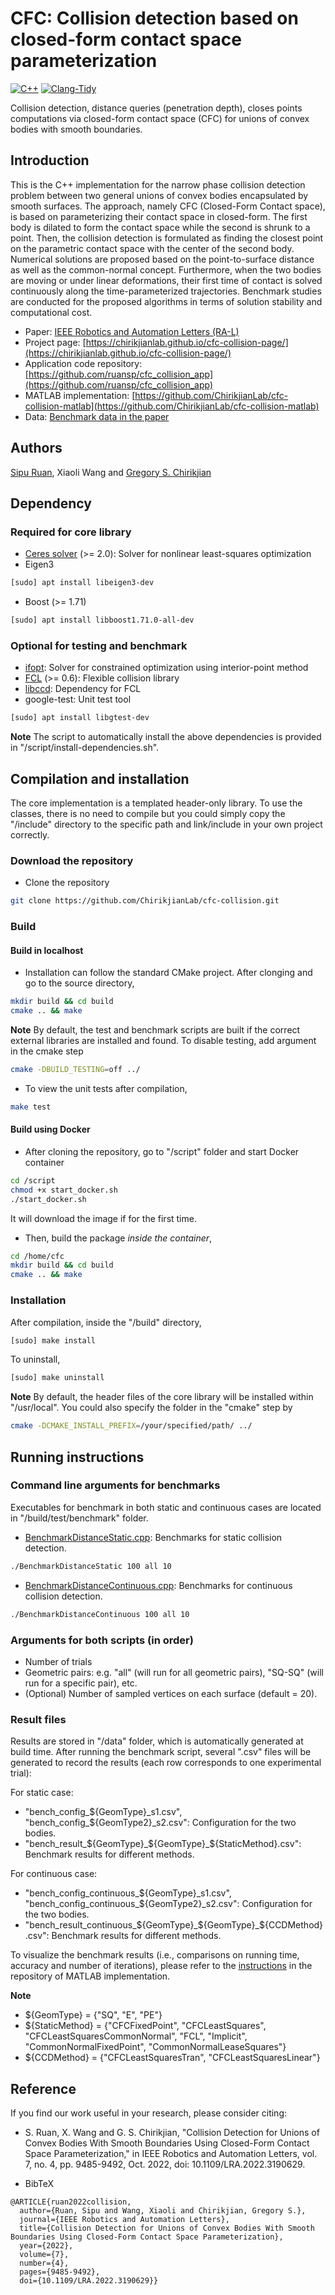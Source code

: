 # CFC: Collision detection based on closed-form contact space parameterization
[![C++](https://github.com/ChirikjianLab/cfc-collision/actions/workflows/github-action-ci-basic.yml/badge.svg)](https://github.com/ChirikjianLab/cfc-collision/actions/workflows/github-action-ci-basic.yml)
[![Clang-Tidy](https://github.com/ChirikjianLab/cfc-collision/actions/workflows/github-action-ci-clang-tidy.yml/badge.svg)](https://github.com/ChirikjianLab/cfc-collision/actions/workflows/github-action-ci-clang-tidy.yml)

Collision detection, distance queries (penetration depth), closes points computations via closed-form contact space (CFC) for unions of convex bodies with smooth boundaries.

## Introduction
This is the C++ implementation for the narrow phase collision detection problem between two general unions of convex bodies encapsulated by smooth surfaces. The approach, namely CFC (Closed-Form Contact space), is based on parameterizing their contact space in closed-form. The first body is dilated to form the contact space while the second is shrunk to a point. Then, the collision detection is formulated as finding the closest point on the parametric contact space with the center of the second body. Numerical solutions are proposed based on the point-to-surface distance as well as the common-normal concept. Furthermore, when the two bodies are moving or under linear deformations, their first time of contact is solved continuously along the time-parameterized trajectories. Benchmark studies are conducted for the proposed algorithms in terms of solution stability and computational cost.

- Paper: [IEEE Robotics and Automation Letters (RA-L)](https://ieeexplore.ieee.org/document/9829274)
- Project page: [https://chirikjianlab.github.io/cfc-collision-page/](https://chirikjianlab.github.io/cfc-collision-page/)
- Application code repository: [https://github.com/ruansp/cfc_collision_app](https://github.com/ruansp/cfc_collision_app)
- MATLAB implementation: [https://github.com/ChirikjianLab/cfc-collision-matlab](https://github.com/ChirikjianLab/cfc-collision-matlab)
- Data: [Benchmark data in the paper](https://drive.google.com/drive/folders/17jSSC-EIhiSTqXSgfoEOs4R7mzKy1d1i?usp=sharing)

## Authors
[Sipu Ruan](https://ruansp.github.io), Xiaoli Wang and [Gregory S. Chirikjian](https://scholar.google.com/citations?user=qoIuyMoAAAAJ&hl=en)

## Dependency
### Required for core library
- [Ceres solver](http://ceres-solver.org/installation.html) (>= 2.0): Solver for nonlinear least-squares optimization
- Eigen3 
```sh
[sudo] apt install libeigen3-dev
```
- Boost (>= 1.71) 
```sh
[sudo] apt install libboost1.71.0-all-dev
```

### Optional for testing and benchmark
- [ifopt](https://github.com/ethz-adrl/ifopt): Solver for constrained optimization using interior-point method
- [FCL](https://github.com/flexible-collision-library/fcl) (>= 0.6): Flexible collision library
- [libccd](https://github.com/danfis/libccd.git): Dependency for FCL
- google-test: Unit test tool
```sh
[sudo] apt install libgtest-dev
```

**Note** 
The script to automatically install the above dependencies is provided in "/script/install-dependencies.sh".

## Compilation and installation
The core implementation is a templated header-only library. To use the classes, there is no need to compile but you could simply copy the "/include" directory to the specific path and link/include in your own project correctly.

### Download the repository
- Clone the repository
```sh
git clone https://github.com/ChirikjianLab/cfc-collision.git
```

### Build 
#### Build in localhost
- Installation can follow the standard CMake project. After clonging and go to the source directory,
```sh
mkdir build && cd build
cmake .. && make
```

**Note**
By default, the test and benchmark scripts are built if the correct external libraries are installed and found. To disable testing, add argument in the cmake step
```sh
cmake -DBUILD_TESTING=off ../
```

- To view the unit tests after compilation,
```sh
make test
```

#### Build using Docker
- After cloning the repository, go to "/script" folder and start Docker container
```sh
cd /script
chmod +x start_docker.sh
./start_docker.sh
```
It will download the image if for the first time. 

- Then, build the package _inside the container_,
```sh
cd /home/cfc
mkdir build && cd build
cmake .. && make
```

### Installation
After compilation, inside the "/build" directory,
```sh
[sudo] make install
```

To uninstall,
```sh
[sudo] make uninstall
```

**Note**
By default, the header files of the core library will be installed within "/usr/local". You could also specify the folder in the "cmake" step by 
```sh
cmake -DCMAKE_INSTALL_PREFIX=/your/specified/path/ ../
```

## Running instructions
### Command line arguments for benchmarks
Executables for benchmark in both static and continuous cases are located in "/build/test/benchmark" folder.

- [BenchmarkDistanceStatic.cpp](/test/benchmark/BenchmarkDistanceStatic.cpp): Benchmarks for static collision detection.
```sh
./BenchmarkDistanceStatic 100 all 10
```
- [BenchmarkDistanceContinuous.cpp](/test/benchmark/BenchmarkDistanceContinuous.cpp): Benchmarks for continuous collision detection.
```sh
./BenchmarkDistanceContinuous 100 all 10
```

### Arguments for both scripts (in order)
- Number of trials 
- Geometric pairs: e.g. "all" (will run for all geometric pairs), "SQ-SQ" (will run for a specific pair), etc.
- (Optional) Number of sampled vertices on each surface (default = 20).

### Result files
Results are stored in "/data" folder, which is automatically generated at build time. After running the benchmark script, several ".csv" files will be generated to record the results (each row corresponds to one experimental trial):

For static case:
- "bench_config_${GeomType}_s1.csv", "bench_config_${GeomType2}_s2.csv": Configuration for the two bodies.
- "bench_result_${GeomType}_${GeomType}_${StaticMethod}.csv": Benchmark results for different methods.

For continuous case:
- "bench_config_continuous_${GeomType}_s1.csv", "bench_config_continuous_${GeomType2}_s2.csv": Configuration for the two bodies.
- "bench_result_continuous_${GeomType}_${GeomType}_${CCDMethod}.csv": Benchmark results for different methods.

To visualize the benchmark results (i.e., comparisons on running time, accuracy and number of iterations), please refer to the [instructions](https://github.com/ChirikjianLab/cfc-collision-matlab/blob/main/data/README.md) in the repository of MATLAB implementation.

**Note**
- ${GeomType} = {"SQ", "E", "PE"}
- ${StaticMethod} = {"CFCFixedPoint", "CFCLeastSquares", "CFCLeastSquaresCommonNormal", "FCL", "Implicit", "CommonNormalFixedPoint", "CommonNormalLeaseSquares"}
- ${CCDMethod} = {"CFCLeastSquaresTran", "CFCLeastSquaresLinear"}

## Reference
If you find our work useful in your research, please consider citing:

- S. Ruan, X. Wang and G. S. Chirikjian, "Collision Detection for Unions of Convex Bodies With Smooth Boundaries Using Closed-Form Contact Space Parameterization," in IEEE Robotics and Automation Letters, vol. 7, no. 4, pp. 9485-9492, Oct. 2022, doi: 10.1109/LRA.2022.3190629.

- BibTeX
```
@ARTICLE{ruan2022collision,
  author={Ruan, Sipu and Wang, Xiaoli and Chirikjian, Gregory S.},
  journal={IEEE Robotics and Automation Letters}, 
  title={Collision Detection for Unions of Convex Bodies With Smooth Boundaries Using Closed-Form Contact Space Parameterization}, 
  year={2022},
  volume={7},
  number={4},
  pages={9485-9492},
  doi={10.1109/LRA.2022.3190629}}
```

